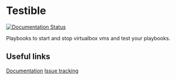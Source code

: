 Testible
========

[![Documentation Status](https://readthedocs.org/projects/testible/badge/?version=latest)](http://testible.readthedocs.io/en/latest/?badge=latest)

Playbooks to start and stop virtualbox vms and test your playbooks.


Useful links
------------

[Documentation](http://testible.readthedocs.io/en/latest/)
[Issue tracking](https://github.com/ioO/testible/issues)
